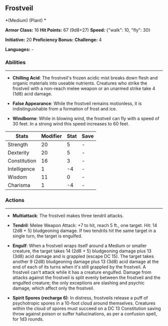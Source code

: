 ## Frostveil
*(Medium) (Plant) *

**Armor Class:** 16
**Hit Points:** 67 (9d8+27)
**Speed:** {"walk": 10, "fly": 30}

**Initiative:** 20
**Proficiency Bonus:**
**Challenge:** 4

**Languages:** -

### Abilities
 --- 
- **Chilling Acid**: The frostveil's frozen acidic mist breaks down flesh and organic materials into useable nutrients. Creatures who strike the frostveil with a non-reach melee weapon or an unarmed strike take 4 (1d8) acid damage.

- **False Appearance**: While the frostveil remains motionless, it is indistinguishable from a formation of frost and ice.

- **Windborne**: While in blowing wind, the frostveil can fly with a speed of 30 feet. In a strong wind this speed increases to 60 feet.



| Stats | Modifier | Stat | Save
| ---- | ---- | ---- | ---- |
| Strength | 20 | 5 | - |
| Dexterity | 20 | 5 | - |
| Constitution | 16 | 3 | - |
| Intelligence | 1 | -4 | - |
| Wisdom | 11 | 0 | - |
| Charisma | 1 | -4 | - |

### Actions
 --- 
- **Multiattack**: The frostveil makes three tendril attacks.

- **Tendril**: Melee Weapon Attack: +7 to hit, reach 5 ft., one target. Hit: 14 (2d8 + 5) bludgeoning damage. If two tendrils hit the same target in a single turn, the target is engulfed.

- **Engulf**: When a frostveil wraps itself around a Medium or smaller creature, the target takes 14 (2d8 + 5) bludgeoning damage plus 13 (3d8) acid damage and is grappled (escape DC 15). The target takes another 9 (2d8) bludgeoning damage plus 13 (3d8) acid damage at the end of each of its turns when it's still grappled by the frostveil. A frostveil can't attack while it has a creature engulfed. Damage from attacks against the frostveil is split evenly between the frostveil and the engulfed creature; the only exceptions are slashing and psychic damage, which affect only the frostveil.

- **Spirit Spores (recharge 6)**: In distress, frostveils release a puff of psychotropic spores in a 10-foot cloud around themselves. Creatures within the cloud of spores must succeed on a DC 13 Constitution saving throw against poison or suffer hallucinations, as per a confusion spell, for 1d3 rounds.

